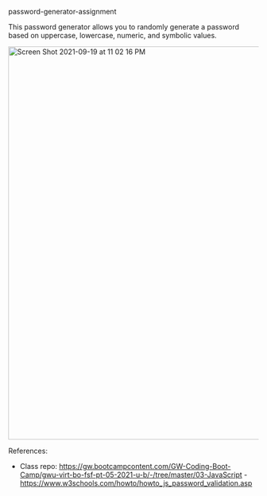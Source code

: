 password-generator-assignment

This password generator allows you to randomly generate a password based on uppercase, lowercase, numeric, and symbolic values.

<img width="790" alt="Screen Shot 2021-09-19 at 11 02 16 PM" src="https://user-images.githubusercontent.com/69996896/133953508-4271929b-d27f-4335-9ec6-e508adb21194.png">


References:
- Class repo: https://gw.bootcampcontent.com/GW-Coding-Boot-Camp/gwu-virt-bo-fsf-pt-05-2021-u-b/-/tree/master/03-JavaScript
-https://www.w3schools.com/howto/howto_js_password_validation.asp
